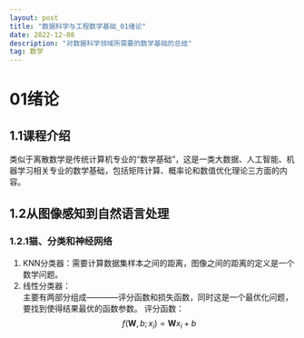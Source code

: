 ```yaml
---
layout: post
title: "数据科学与工程数学基础_01绪论"
date: 2022-12-08 
description: "对数据科学领域所需要的数学基础的总结"
tag: 数学
---   
```


# 01绪论  

## 1.1课程介绍  

类似于离散数学是传统计算机专业的“数学基础”，这是一类大数据、人工智能、机器学习相关专业的数学基础，包括矩阵计算、概率论和数值优化理论三方面的内容。  

## 1.2从图像感知到自然语言处理  

### 1.2.1猫、分类和神经网络

1. KNN分类器：需要计算数据集样本之间的距离，图像之间的距离的定义是一个数学问题。  
2. 线性分类器：  
   主要有两部分组成————评分函数和损失函数，同时这是一个最优化问题，要找到使得结果最优的函数参数。
   评分函数：  
   $$f\left(\boldsymbol{W}, b ; x_{i}\right)=\boldsymbol{W} x_{i}+b$$
